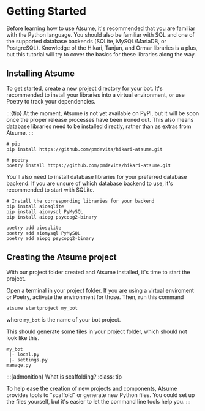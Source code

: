 # Getting Started

Before learning how to use Atsume, it's recommended that you are familiar with the Python 
language. You should also be familiar with SQL and one of the supported database 
backends (SQLite, MySQL/MariaDB, or PostgreSQL). Knowledge of the Hikari, Tanjun, and 
Ormar libraries is a plus, but this tutorial will try to cover the basics for these 
libraries along the way.

## Installing Atsume

To get started, create a new project directory for your bot. It's recommended to install your 
libraries into a virtual environment, or use Poetry to track your dependencies.

:::{tip}
At the moment, Atsume is not yet available on PyPI, but it will be soon once 
the proper release processes have been ironed out. This also means database 
libraries need to be installed directly, rather than as extras from Atsume.
:::

```shell
# pip
pip install https://github.com/pmdevita/hikari-atsume.git

# poetry
poetry install https://github.com/pmdevita/hikari-atsume.git
```

You'll also need to install database libraries for your preferred database 
backend. If you are unsure of which database backend to use, it's recommended 
to start with SQLite.

```shell
# Install the corresponding libraries for your backend
pip install aiosqlite
pip install aiomysql PyMySQL
pip install aiopg psycopg2-binary

poetry add aiosqlite
poetry add aiomysql PyMySQL
poetry add aiopg psycopg2-binary

```

## Creating the Atsume project

With our project folder created and Atsume installed, it's time to start the project.

Open a terminal in your project folder. If you are using a virtual enviroment or Poetry, activate the 
environment for those. Then, run this command 

```shell
atsume startproject my_bot
```

where `my_bot` is the name of your bot project.

This should generate some files in your project folder, which should not look like this.

```
my_bot
 |- local.py
 |- settings.py
manage.py

```

:::{admonition} What is scaffolding?
:class: tip

To help ease the creation of new projects and components, Atsume provides tools to "scaffold" or generate 
new Python files. You could set up the files yourself, but it's easier to let the command line tools help you.
:::









